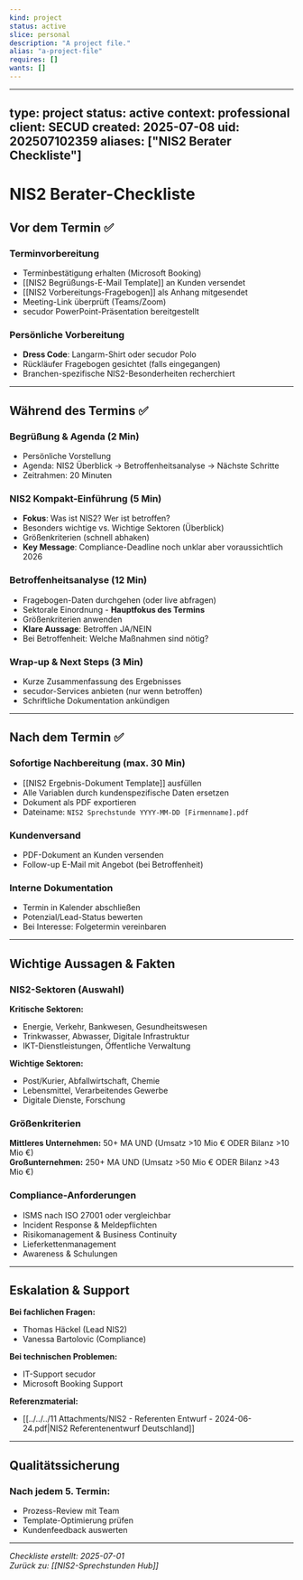 ```yaml
---
kind: project
status: active
slice: personal
description: "A project file."
alias: "a-project-file"
requires: []
wants: []
---
```

---
type: project
status: active
context: professional
client: SECUD
created: 2025-07-08
uid: 202507102359
aliases: ["NIS2 Berater Checkliste"]
---

# NIS2 Berater-Checkliste

## Vor dem Termin ✅

### Terminvorbereitung
- Terminbestätigung erhalten (Microsoft Booking)
- [[NIS2 Begrüßungs-E-Mail Template]] an Kunden versendet
- [[NIS2 Vorbereitungs-Fragebogen]] als Anhang mitgesendet
- Meeting-Link überprüft (Teams/Zoom)
- secudor PowerPoint-Präsentation bereitgestellt

### Persönliche Vorbereitung
- **Dress Code**: Langarm-Shirt oder secudor Polo
- Rückläufer Fragebogen gesichtet (falls eingegangen)
- Branchen-spezifische NIS2-Besonderheiten recherchiert

---

## Während des Termins ✅

### Begrüßung & Agenda (2 Min)
- Persönliche Vorstellung
- Agenda: NIS2 Überblick → Betroffenheitsanalyse → Nächste Schritte
- Zeitrahmen: 20 Minuten

### NIS2 Kompakt-Einführung (5 Min)
- **Fokus**: Was ist NIS2? Wer ist betroffen?
- Besonders wichtige vs. Wichtige Sektoren (Überblick)
- Größenkriterien (schnell abhaken)
- **Key Message**: Compliance-Deadline noch unklar aber voraussichtlich 2026

### Betroffenheitsanalyse (12 Min)
- Fragebogen-Daten durchgehen (oder live abfragen)
- Sektorale Einordnung - **Hauptfokus des Termins**
- Größenkriterien anwenden
- **Klare Aussage**: Betroffen JA/NEIN
- Bei Betroffenheit: Welche Maßnahmen sind nötig?

### Wrap-up & Next Steps (3 Min)
- Kurze Zusammenfassung des Ergebnisses
- secudor-Services anbieten (nur wenn betroffen)
- Schriftliche Dokumentation ankündigen

---

## Nach dem Termin ✅

### Sofortige Nachbereitung (max. 30 Min)
- [[NIS2 Ergebnis-Dokument Template]] ausfüllen
- Alle Variablen durch kundenspezifische Daten ersetzen
- Dokument als PDF exportieren
- Dateiname: `NIS2 Sprechstunde YYYY-MM-DD [Firmenname].pdf`

### Kundenversand
- PDF-Dokument an Kunden versenden
- Follow-up E-Mail mit Angebot (bei Betroffenheit)

### Interne Dokumentation
- Termin in Kalender abschließen
- Potenzial/Lead-Status bewerten
- Bei Interesse: Folgetermin vereinbaren

---

## Wichtige Aussagen & Fakten

### NIS2-Sektoren (Auswahl)
**Kritische Sektoren:**
- Energie, Verkehr, Bankwesen, Gesundheitswesen
- Trinkwasser, Abwasser, Digitale Infrastruktur
- IKT-Dienstleistungen, Öffentliche Verwaltung

**Wichtige Sektoren:**
- Post/Kurier, Abfallwirtschaft, Chemie
- Lebensmittel, Verarbeitendes Gewerbe
- Digitale Dienste, Forschung

### Größenkriterien
**Mittleres Unternehmen:** 50+ MA UND (Umsatz >10 Mio € ODER Bilanz >10 Mio €)  
**Großunternehmen:** 250+ MA UND (Umsatz >50 Mio € ODER Bilanz >43 Mio €)

### Compliance-Anforderungen
- ISMS nach ISO 27001 oder vergleichbar
- Incident Response & Meldepflichten
- Risikomanagement & Business Continuity
- Lieferkettenmanagement
- Awareness & Schulungen

---

## Eskalation & Support

**Bei fachlichen Fragen:**
- Thomas Häckel (Lead NIS2)
- Vanessa Bartolovic (Compliance)

**Bei technischen Problemen:**
- IT-Support secudor
- Microsoft Booking Support

**Referenzmaterial:**
- [[../../../11 Attachments/NIS2 - Referenten Entwurf - 2024-06-24.pdf|NIS2 Referentenentwurf Deutschland]]

---

## Qualitätssicherung

### Nach jedem 5. Termin:
- Prozess-Review mit Team
- Template-Optimierung prüfen
- Kundenfeedback auswerten

---

*Checkliste erstellt: 2025-07-01*  
*Zurück zu: [[NIS2-Sprechstunden Hub]]*

